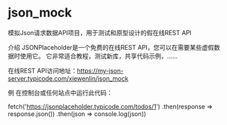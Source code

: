 # json_mock
模拟Json请求数据API项目，用于测试和原型设计的假在线REST API 

介绍
JSONPlaceholder是一个免费的在线REST API，您可以在需要某些虚假数据时使用它。 
它非常适合教程，测试新库，共享代码示例，......

在线REST API访问地址：https://my-json-server.typicode.com/xiewenlin/json_mock

例
在控制台或任何站点中运行此代码：

fetch('https://jsonplaceholder.typicode.com/todos/1')
  .then(response => response.json())
  .then(json => console.log(json))

